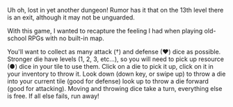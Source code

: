 Uh oh, lost in yet another dungeon! Rumor has it that on the 13th level there is an exit, although it may not be unguarded. 

With this game, I wanted to recapture the feeling I had when playing old-school RPGs with no built-in map. 

You'll want to collect as many attack (†) and defense (♥) dice as possible. Stronger die have levels (1, 2, 3, etc...), so you will need to pick up resource (●) dice in your tile to use them. Click on a die to pick it up, click on it in your inventory to throw it. Look down (down key, or swipe up) to throw a die into your current tile (good for defense) look up to throw a die forward (good for attacking). Moving and throwing dice take a turn, everything else is free. If all else fails, run away!